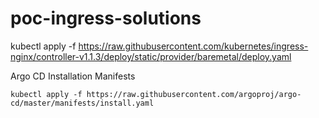 # poc-ingress-solutions



kubectl apply -f https://raw.githubusercontent.com/kubernetes/ingress-nginx/controller-v1.1.3/deploy/static/provider/baremetal/deploy.yaml





Argo CD Installation Manifests

```
kubectl apply -f https://raw.githubusercontent.com/argoproj/argo-cd/master/manifests/install.yaml
```

